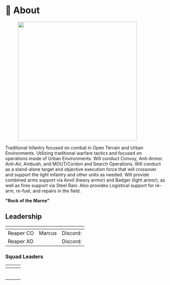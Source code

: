 # 🚀 About

<figure><img src=".gitbook/assets/3ID-Patch.png" alt="" width="375"><figcaption></figcaption></figure>

Traditional Infantry focused on combat in Open Terrain and Urban Environments. Utilizing traditional warfare tactics and focused on operations inside of Urban Environments. Will conduct Convoy, Anti-Armor. Anti-Air, Ambush, and MOUT/Cordon and Search Operations. Will conduct as a stand-alone target and objective execution force that will crossover and support the light infantry and other units as needed. Will provide combined arms support via Anvil (heavy armor) and Badger (light armor), as well as fires support via Steel Rain. Also provides Logistical support for re-arm, re-fuel, and repairs in the field.

**"Rock of the Marne"**

## Leadership

<table data-view="cards"><thead><tr><th></th><th></th><th></th></tr></thead><tbody><tr><td>Reaper CO</td><td>Marcus</td><td>Discord: </td></tr><tr><td>Reaper XO</td><td></td><td>Discord: </td></tr></tbody></table>

### Squad Leaders

<table data-view="cards"><thead><tr><th></th><th></th><th></th></tr></thead><tbody><tr><td></td><td></td><td></td></tr><tr><td></td><td></td><td></td></tr><tr><td></td><td></td><td></td></tr><tr><td></td><td></td><td></td></tr><tr><td></td><td></td><td></td></tr><tr><td></td><td></td><td></td></tr></tbody></table>

